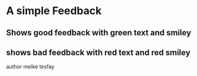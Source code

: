 # A simple Feedback

## Shows good feedback with green text and smiley

## shows bad feedback with red text and red smiley

author melke tesfay
